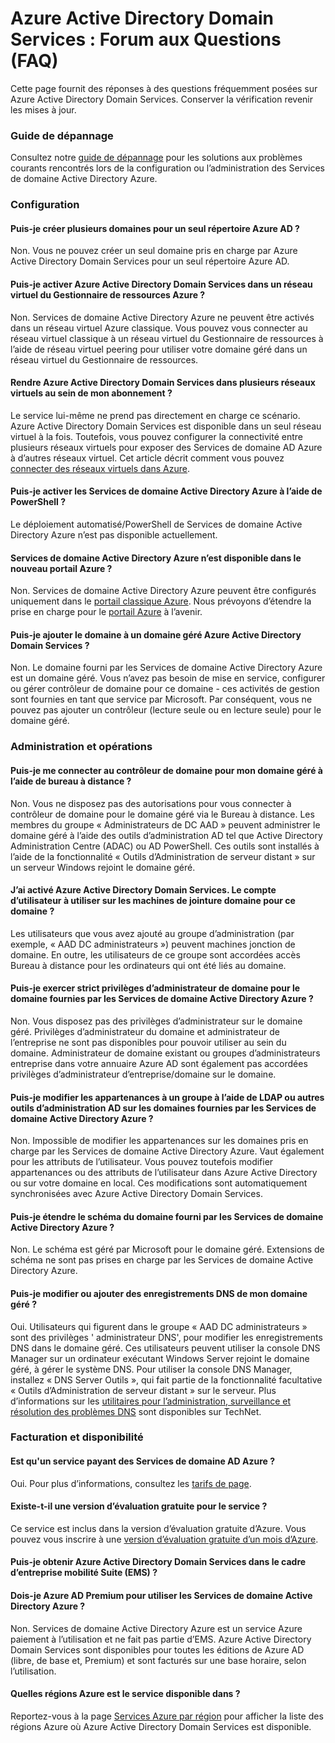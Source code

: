 <properties
    pageTitle="FAQ - Azure Active Directory Domain Services | Microsoft Azure"
    description="Forum aux questions sur Azure Active Directory Domain Services"
    services="active-directory-ds"
    documentationCenter=""
    authors="mahesh-unnikrishnan"
    manager="stevenpo"
    editor="curtand"/>

<tags
    ms.service="active-directory-ds"
    ms.workload="identity"
    ms.tgt_pltfrm="na"
    ms.devlang="na"
    ms.topic="article"
    ms.date="10/19/2016"
    ms.author="maheshu"/>

# <a name="azure-active-directory-domain-services-frequently-asked-questions-faqs"></a>Azure Active Directory Domain Services : Forum aux Questions (FAQ)

Cette page fournit des réponses à des questions fréquemment posées sur Azure Active Directory Domain Services. Conserver la vérification revenir les mises à jour.

### <a name="troubleshooting-guide"></a>Guide de dépannage
Consultez notre [guide de dépannage](active-directory-ds-troubleshooting.md) pour les solutions aux problèmes courants rencontrés lors de la configuration ou l’administration des Services de domaine Active Directory Azure.


### <a name="configuration"></a>Configuration

#### <a name="can-i-create-multiple-domains-for-a-single-azure-ad-directory"></a>Puis-je créer plusieurs domaines pour un seul répertoire Azure AD ?
Non. Vous ne pouvez créer un seul domaine pris en charge par Azure Active Directory Domain Services pour un seul répertoire Azure AD.  

#### <a name="can-i-enable-azure-ad-domain-services-in-an-azure-resource-manager-virtual-network"></a>Puis-je activer Azure Active Directory Domain Services dans un réseau virtuel du Gestionnaire de ressources Azure ?
Non. Services de domaine Active Directory Azure ne peuvent être activés dans un réseau virtuel Azure classique. Vous pouvez vous connecter au réseau virtuel classique à un réseau virtuel du Gestionnaire de ressources à l’aide de réseau virtuel peering pour utiliser votre domaine géré dans un réseau virtuel du Gestionnaire de ressources.

#### <a name="can-i-make-azure-ad-domain-services-available-in-multiple-virtual-networks-within-my-subscription"></a>Rendre Azure Active Directory Domain Services dans plusieurs réseaux virtuels au sein de mon abonnement ?
Le service lui-même ne prend pas directement en charge ce scénario. Azure Active Directory Domain Services est disponible dans un seul réseau virtuel à la fois. Toutefois, vous pouvez configurer la connectivité entre plusieurs réseaux virtuels pour exposer des Services de domaine AD Azure à d’autres réseaux virtuel. Cet article décrit comment vous pouvez [connecter des réseaux virtuels dans Azure](../vpn-gateway/virtual-networks-configure-vnet-to-vnet-connection.md).

#### <a name="can-i-enable-azure-ad-domain-services-using-powershell"></a>Puis-je activer les Services de domaine Active Directory Azure à l’aide de PowerShell ?
Le déploiement automatisé/PowerShell de Services de domaine Active Directory Azure n’est pas disponible actuellement.

#### <a name="is-azure-ad-domain-services-available-in-the-new-azure-portal"></a>Services de domaine Active Directory Azure n’est disponible dans le nouveau portail Azure ?
Non. Services de domaine Active Directory Azure peuvent être configurés uniquement dans le [portail classique Azure](https://manage.windowsazure.com). Nous prévoyons d’étendre la prise en charge pour le [portail Azure](https://portal.azure.com) à l’avenir.

#### <a name="can-i-add-domain-controllers-to-an-azure-ad-domain-services-managed-domain"></a>Puis-je ajouter le domaine à un domaine géré Azure Active Directory Domain Services ?
Non. Le domaine fourni par les Services de domaine Active Directory Azure est un domaine géré. Vous n’avez pas besoin de mise en service, configurer ou gérer contrôleur de domaine pour ce domaine - ces activités de gestion sont fournies en tant que service par Microsoft. Par conséquent, vous ne pouvez pas ajouter un contrôleur (lecture seule ou en lecture seule) pour le domaine géré.

### <a name="administration-and-operations"></a>Administration et opérations

#### <a name="can-i-connect-to-the-domain-controller-for-my-managed-domain-using-remote-desktop"></a>Puis-je me connecter au contrôleur de domaine pour mon domaine géré à l’aide de bureau à distance ?
Non. Vous ne disposez pas des autorisations pour vous connecter à contrôleur de domaine pour le domaine géré via le Bureau à distance. Les membres du groupe « Administrateurs de DC AAD » peuvent administrer le domaine géré à l’aide des outils d’administration AD tel que Active Directory Administration Centre (ADAC) ou AD PowerShell. Ces outils sont installés à l’aide de la fonctionnalité « Outils d’Administration de serveur distant » sur un serveur Windows rejoint le domaine géré.

#### <a name="ive-enabled-azure-ad-domain-services-what-user-account-do-i-use-to-domain-join-machines-to-this-domain"></a>J’ai activé Azure Active Directory Domain Services. Le compte d’utilisateur à utiliser sur les machines de jointure domaine pour ce domaine ?
Les utilisateurs que vous avez ajouté au groupe d’administration (par exemple, « AAD DC administrateurs ») peuvent machines jonction de domaine. En outre, les utilisateurs de ce groupe sont accordées accès Bureau à distance pour les ordinateurs qui ont été liés au domaine.

#### <a name="can-i-wield-domain-administrator-privileges-for-the-domain-provided-by-azure-ad-domain-services"></a>Puis-je exercer strict privilèges d’administrateur de domaine pour le domaine fournies par les Services de domaine Active Directory Azure ?
Non. Vous disposez pas des privilèges d’administrateur sur le domaine géré. Privilèges d’administrateur du domaine et administrateur de l’entreprise ne sont pas disponibles pour pouvoir utiliser au sein du domaine. Administrateur de domaine existant ou groupes d’administrateurs entreprise dans votre annuaire Azure AD sont également pas accordées privilèges d’administrateur d’entreprise/domaine sur le domaine.

#### <a name="can-i-modify-group-memberships-using-ldap-or-other-ad-administrative-tools-on-domains-provided-by-azure-ad-domain-services"></a>Puis-je modifier les appartenances à un groupe à l’aide de LDAP ou autres outils d’administration AD sur les domaines fournies par les Services de domaine Active Directory Azure ?
Non. Impossible de modifier les appartenances sur les domaines pris en charge par les Services de domaine Active Directory Azure. Vaut également pour les attributs de l’utilisateur. Vous pouvez toutefois modifier appartenances ou des attributs de l’utilisateur dans Azure Active Directory ou sur votre domaine en local. Ces modifications sont automatiquement synchronisées avec Azure Active Directory Domain Services.

#### <a name="can-i-extend-the-schema-of-the-domain-provided-by-azure-ad-domain-services"></a>Puis-je étendre le schéma du domaine fourni par les Services de domaine Active Directory Azure ?
Non. Le schéma est géré par Microsoft pour le domaine géré. Extensions de schéma ne sont pas prises en charge par les Services de domaine Active Directory Azure.

#### <a name="can-i-modify-or-add-dns-records-in-my-managed-domain"></a>Puis-je modifier ou ajouter des enregistrements DNS de mon domaine géré ?
Oui. Utilisateurs qui figurent dans le groupe « AAD DC administrateurs » sont des privilèges ' administrateur DNS', pour modifier les enregistrements DNS dans le domaine géré. Ces utilisateurs peuvent utiliser la console DNS Manager sur un ordinateur exécutant Windows Server rejoint le domaine géré, à gérer le système DNS. Pour utiliser la console DNS Manager, installez « DNS Server Outils », qui fait partie de la fonctionnalité facultative « Outils d’Administration de serveur distant » sur le serveur. Plus d’informations sur les [utilitaires pour l’administration, surveillance et résolution des problèmes DNS](https://technet.microsoft.com/library/cc753579.aspx) sont disponibles sur TechNet.


### <a name="billing-and-availability"></a>Facturation et disponibilité

#### <a name="is-azure-ad-domain-services-a-paid-service"></a>Est qu'un service payant des Services de domaine AD Azure ?
Oui. Pour plus d’informations, consultez les [tarifs de page](https://azure.microsoft.com/pricing/details/active-directory-ds/).

#### <a name="is-there-a-free-trial-for-the-service"></a>Existe-t-il une version d’évaluation gratuite pour le service ?
Ce service est inclus dans la version d’évaluation gratuite d’Azure. Vous pouvez vous inscrire à une [version d’évaluation gratuite d’un mois d’Azure](https://azure.microsoft.com/pricing/free-trial/).

#### <a name="can-i-get-azure-ad-domain-services-as-part-of-enterprise-mobility-suite-ems"></a>Puis-je obtenir Azure Active Directory Domain Services dans le cadre d’entreprise mobilité Suite (EMS) ?
#### <a name="do-i-need-azure-ad-premium-to-use-azure-ad-domain-services"></a>Dois-je Azure AD Premium pour utiliser les Services de domaine Active Directory Azure ?
Non. Services de domaine Active Directory Azure est un service Azure paiement à l’utilisation et ne fait pas partie d’EMS. Azure Active Directory Domain Services sont disponibles pour toutes les éditions de Azure AD (libre, de base et, Premium) et sont facturés sur une base horaire, selon l’utilisation.

#### <a name="what-azure-regions-is-the-service-available-in"></a>Quelles régions Azure est le service disponible dans ?
Reportez-vous à la page [Services Azure par région](https://azure.microsoft.com/regions/#services/) pour afficher la liste des régions Azure où Azure Active Directory Domain Services est disponible.
